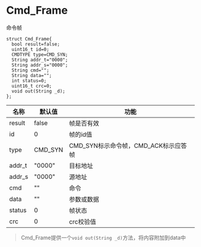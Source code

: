 # Cmd_Frame

命令帧

```
struct Cmd_Frame{
  bool result=false;
  uint16_t id=0;
  CMDTYPE type=CMD_SYN;
  String addr_t="0000";
  String addr_s="0000";
  String cmd="";
  String data="";
  int status=0;
  uint16_t crc=0;
  void out(String _d);
};
```

|  名称  | 默认值  |                 功能                 |
| ------ | ------- | ------------------------------------ |
| result | false   | 帧是否有效                           |
| id     | 0       | 帧的id值                             |
| type   | CMD_SYN | CMD_SYN标示命令帧，CMD_ACK标示应答帧 |
| addr_t | "0000"  | 目标地址                             |
| addr_s | "0000"  | 源地址                               |
| cmd    | ""      | 命令                                 |
| data   | ""      | 参数或数据                           |
| status | 0       | 帧状态                               |
| crc    | 0       | crc校验值                            |

> Cmd_Frame提供一个`void out(String _d)`方法，将内容附加到data中
